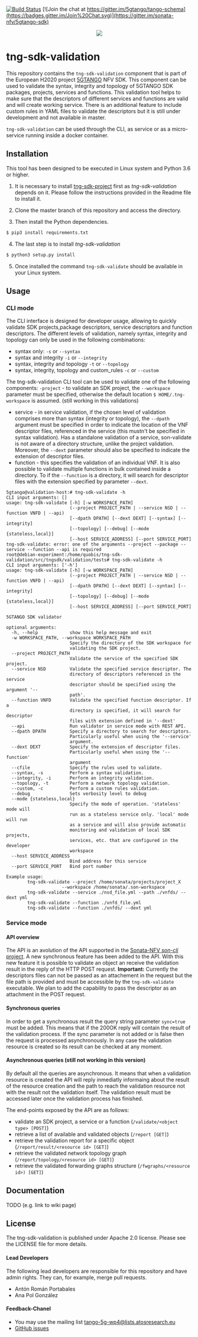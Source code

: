 [![Build Status](https://jenkins.sonata-nfv.eu/buildStatus/icon?job=tng-sdk-validation/master)](https://jenkins.sonata-nfv.eu/job/tng-sdk-validation/master)
[![Join the chat at https://gitter.im/5gtango/tango-schema](https://badges.gitter.im/Join%20Chat.svg)](https://gitter.im/sonata-nfv/5gtango-sdk)
<p align="center"><img src="https://github.com/sonata-nfv/tng-sdk-validation/wiki/images/sonata-5gtango-logo-500px.png" /></p>


# tng-sdk-validation


This repository contains the `tng-sdk-validation` component that is part of the European H2020 project [5GTANGO](http://www.5gtango.eu) NFV SDK. This component can be used to validate the syntax, integrity and topology of 5GTANGO SDK packages, projects, services and functions. This validation tool helps to make sure that the descriptors of different services and functions are valid and will create working service. There is an additional feature to include custom rules in YAML files to validate the descriptors but it is still under development and not available in master.

`tng-sdk-validation` can be used through the CLI, as service  or as a micro-service running inside a docker container.

## Installation

This tool has been designed to be executed in Linux system and Python 3.6 or higher.

1. It is necessary to install [tng-sdk-project](https://github.com/sonata-nfv/tng-sdk-project) first as *tng-sdk-validation* depends on it. Please follow the instructions provided in the Readme file to install it.

2. Clone the master branch of this repository and access the directory.

3. Then install the Python dependencies.
```bash
$ pip3 install requirements.txt
```
4. The last step is to install *tng-sdk-validation*
```bash
$ python3 setup.py install
```
5. Once installed the command `tng-sdk-validate` should be available in your Linux system.

## Usage

### CLI mode

The CLI interface is designed for developer usage, allowing to quickly validate SDK projects,package descriptors, service descriptors and function descriptors. The different levels of validation, namely syntax, integrity and topology can only be used in the following combinations:

* syntax only: `-s` or `--syntax`
* syntax and integrity `-i` or `--integrity`
* syntax, integrity and topology `-t` or `--topology`
* syntax, integrity, topology and custom_rules `-c` or `--custom`

The tng-sdk-validation CLI tool can be used to validate one of the following components:
`-project` - to validate an SDK project, the `--workspace` parameter must be specified, otherwise the default location `$ HOME/.tng-workspace` is assumed. (still working in this validations)
* service - in service validation, if the chosen level of validation comprises more than syntax (integrity or topology), the `--dpath` argument must be specified in order to indicate the location of the VNF descriptor files, referenced in the service (this mustn't be specified in syntax validation). Has a standalone validation of a service, son-validate is not aware of a directory structure, unlike the project validation.
  Moreover, the `--dext` parameter should also be specified to indicate the extension of descriptor files.
* function - this specifies the validation of an individual VNF. It is also possible to validate multiple functions in bulk contained inside a directory. To if the `--function` is a directory, it will search for descriptor files with the extension specified by parameter `--dext`.

```
5gtango@validation-host:# tng-sdk-validate -h
CLI input arguments: []
usage: tng-sdk-validate [-h] [-w WORKSPACE_PATH]
                        (--project PROJECT_PATH | --service NSD | --function VNFD | --api)
                        [--dpath DPATH] [--dext DEXT] [--syntax] [--integrity]
                        [--topology] [--debug] [--mode {stateless,local}]
                        [--host SERVICE_ADDRESS] [--port SERVICE_PORT]
tng-sdk-validate: error: one of the arguments --project --package --service --function --api is required
root@debian-experiment:/home/quobis/tng-sdk-validation/src/tngsdk/validation/tests# tng-sdk-validate -h
CLI input arguments: ['-h']
usage: tng-sdk-validate [-h] [-w WORKSPACE_PATH]
                        (--project PROJECT_PATH | --service NSD | --function VNFD | --api)
                        [--dpath DPATH] [--dext DEXT] [--syntax] [--integrity]
                        [--topology] [--debug] [--mode {stateless,local}]
                        [--host SERVICE_ADDRESS] [--port SERVICE_PORT]

5GTANGO SDK validator

optional arguments:
  -h, --help            show this help message and exit
  -w WORKSPACE_PATH, --workspace WORKSPACE_PATH
                        Specify the directory of the SDK workspace for
                        validating the SDK project.
  --project PROJECT_PATH
                        Validate the service of the specified SDK project.
  --service NSD         Validate the specified service descriptor. The
                        directory of descriptors referenced in the service
                        descriptor should be specified using the argument '--
                        path'.
  --function VNFD       Validate the specified function descriptor. If a
                        directory is specified, it will search for descriptor
                        files with extension defined in '--dext'
  --api                 Run validator in service mode with REST API.
  --dpath DPATH         Specify a directory to search for descriptors.
                        Particularly useful when using the '--service'
                        argument.
  --dext DEXT           Specify the extension of descriptor files.
                        Particularly useful when using the '--function'
                        argument
  --cfile               Specify the rules used to validate.
  --syntax, -s          Perform a syntax validation.
  --integrity, -i       Perform an integrity validation.
  --topology, -t        Perform a network topology validation.
  --custom, -c          Perform a custom rules validation.
  --debug               Sets verbosity level to debug
  --mode {stateless,local}
                        Specify the mode of operation. 'stateless' mode will
                        run as a stateless service only. 'local' mode will run
                        as a service and will also provide automatic
                        monitoring and validation of local SDK projects,
                        services, etc. that are configured in the developer
                        workspace
  --host SERVICE_ADDRESS
                        Bind address for this service
  --port SERVICE_PORT   Bind port number

Example usage:
        tng-sdk-validate --project /home/sonata/projects/project_X
                     --workspace /home/sonata/.son-workspace
        tng-sdk-validate --service ./nsd_file.yml --path ./vnfds/ --dext yml
        tng-sdk-validate --function ./vnfd_file.yml
        tng-sdk-validate --function ./vnfds/ --dext yml
```

### Service mode
#### API overview

The API is an avolution of the API supported in the [Sonata-NFV *son-cli* project](https://github.com/sonata-nfv/son-cli).
A new synchronous feature has been added to the API. With this new feature it is possible to validate an object an receive the validation result in the reply of the HTTP POST request.
**Important:** Currently the descriptors files can not be passed as an attachement in the request but the file path is provided and must be accessible by the `tng-sdk-validate` executable. We plan to add the capability to pass the descriptor as an attachment in the POST request.

#### Synchronous queries
In order to get a synchronous result the query string parameter `sync=true` must be added. This means that if the 200OK reply will contain the result of the validation process. If the sync parameter is not added or is false then the request is processed asynchronously. In any case the validation resource is created so its result can be checked at any moment.

#### Asynchronous queries (still not working in this version)
By default all the queries are asynchronous. It means that when a validation resource is created the API will reply inmediatly informaing about the result of the resource creation and the path to reach the validation resource not with the result not the validation itself. The validation result must be accessed later once the validation process has finished.

The end-points exposed by the API are as follows:

* validate an SDK project, a service or a function (`/validate/<object type> [POST]`)
* retrieve a list of available and validated objects (`/report [GET]`)
* retrieve the validation report for a specific object (`/report/result/<resource id> [GET]`)
* retrieve the validated network topology graph (`/report/topology/<resource id> [GET]`)
* retrieve the validated forwarding graphs structure (`/fwgraphs/<resource id>) [GET]`)

## Documentation

TODO (e.g. link to wiki page)


## License

The tng-sdk-validation is published under Apache 2.0 license. Please see the LICENSE file for more details.

#### Lead Developers

The following lead developers are responsible for this repository and have admin rights. They can, for example, merge pull requests.

* Antón Román Portabales
* Ana Pol González

#### Feedback-Chanel

* You may use the mailing list [tango-5g-wp4@lists.atosresearch.eu](mailto:tango-5g-wp4@lists.atosresearch.eu)
* [GitHub issues](https://github.com/sonata-nfv/tng-sdk-validation/issues)

